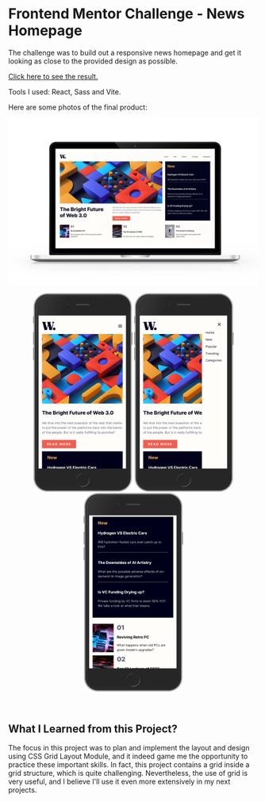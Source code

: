 # Frontend Mentor Challenge - News Homepage

The challenge was to build out a responsive news homepage and get it looking as close to the provided design as possible.

[Click here to see the result.](https://bnayakahalani.github.io/news-homepage/)

Tools I used: React, Sass and Vite.

Here are some photos of the final product:

![Desktop-View](/src/assets/images/screenshots/laptop.jpeg 'Desktop-View')

<p align="center">
   <img src="./src/assets/images/screenshots/mobile1.png" width="200px" height="400px" title="Article" />
   <img src="./src/assets/images/screenshots/mobile2.png" width="200px" height="400px" title="Hamburger menu opened"/>
   <img src="./src/assets/images/screenshots/mobile3.png" width="200px" height="400px" title="New + cards"/>
</p>
   <br/>

## What I Learned from this Project?

The focus in this project was to plan and implement the layout and design using CSS Grid Layout Module, and it indeed game me the opportunity to practice these important skills. In fact, this project contains a grid inside a grid structure, which is quite challenging. Nevertheless, the use of grid is very useful, and I believe I'll use it even more extensively in my next projects.
